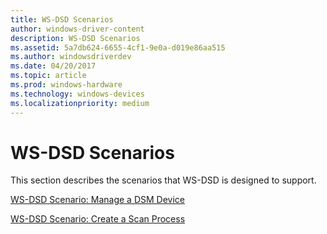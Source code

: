 ```yaml
---
title: WS-DSD Scenarios
author: windows-driver-content
description: WS-DSD Scenarios
ms.assetid: 5a7db624-6655-4cf1-9e0a-d019e86aa515
ms.author: windowsdriverdev
ms.date: 04/20/2017
ms.topic: article
ms.prod: windows-hardware
ms.technology: windows-devices
ms.localizationpriority: medium
---
```


# WS-DSD Scenarios


This section describes the scenarios that WS-DSD is designed to support.

[WS-DSD Scenario: Manage a DSM Device](ws-dsd-scenario--manage-a-dsm-device.md)

[WS-DSD Scenario: Create a Scan Process](ws-dsd-scenario--create-a-scan-process.md)

 

 




